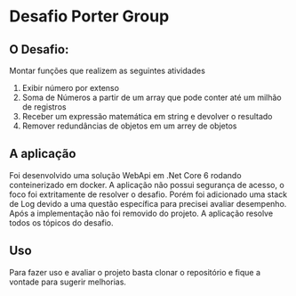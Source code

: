 # Desafio Porter Group

## O Desafio:
Montar funções que realizem as seguintes atividades
1. Exibir número por extenso
2. Soma de Números a partir de um array que pode conter até um milhão de registros
3. Receber um expressão matemática em string e devolver o resultado
4. Remover redundâncias de objetos em um arrey de objetos


## A aplicação
Foi desenvolvido uma solução WebApi em .Net Core 6 rodando conteinerizado em docker.
A aplicação não possui segurança de acesso, o foco foi extritamente de resolver o desafio. Porém foi adicionado uma stack de Log devido a uma questão específica para precisei avaliar desempenho.
Após a implementação não foi removido do projeto. 
A aplicação resolve todos os tópicos do desafio.

## Uso
Para fazer uso e avaliar o projeto basta clonar o repositório e fique a vontade para sugerir melhorias.

